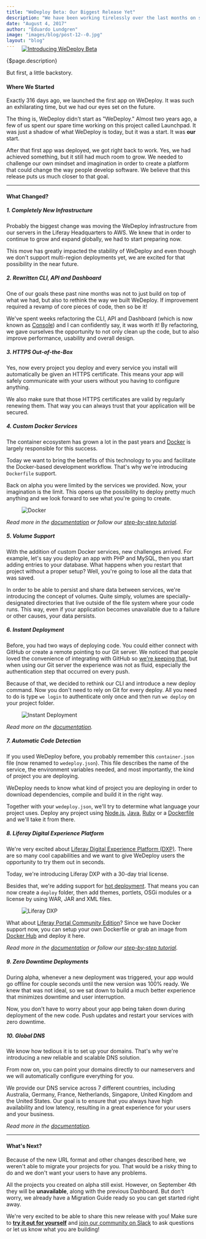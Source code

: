 ```yaml
---
title: "WeDeploy Beta: Our Biggest Release Yet"
description: "We have been working tirelessly over the last months on some huge changes to WeDeploy, and today is the day we can finally tell you all about them."
date: "August 4, 2017"
author: "Eduardo Lundgren"
image: "images/blog/post-12--0.jpg"
layout: "blog"
---
```


<article>

<a href="https://console.wedeploy.com" target="_blank">
  <figure style="margin-top: -1.5rem">
    <img src="/images/blog/post-12--0.jpg" alt="Introducing WeDeploy Beta">
  </figure>
</a>

{$page.description}

But first, a little backstory.

#### Where We Started

Exactly 316 days ago, we launched the first app on WeDeploy. It was such an exhilarating time, but we had our eyes set on the future.

The thing is, WeDeploy didn't start as "WeDeploy." Almost two years ago, a few of us spent our spare time working on this project called Launchpad. It was just a shadow of what WeDeploy is today, but it was a start. It was **our** start.

After that first app was deployed, we got right back to work. Yes, we had achieved something, but it still had much room to grow. We needed to challenge our own mindset and imagination in order to create a platform that could change the way people develop software. We believe that this release puts us much closer to that goal.

---

#### What Changed?

##### 1. Completely New Infrastructure

Probably the biggest change was moving the WeDeploy infrastructure from our servers in the Liferay Headquarters to AWS. We knew that in order to continue to grow and expand globally, we had to start preparing now.

This move has greatly impacted the stability of WeDeploy and even though we don't support multi-region deployments yet, we are excited for that possibility in the near future.

##### 2. Rewritten CLI, API and Dashboard

One of our goals these past nine months was not to just build on top of what we had, but also to rethink the way we built WeDeploy. If improvement required a revamp of core pieces of code, then so be it!

We've spent weeks refactoring the CLI, API and Dashboard (which is now known as [Console](https://console.wedeploy.com)) and I can confidently say, it was worth it! By refactoring, we gave ourselves the opportunity to not only clean up the code, but to also improve performance, usability and overall design.

##### 3. HTTPS Out-of-the-Box

Yes, now every project you deploy and every service you install will automatically be given an HTTPS certificate. This means your app will safely communicate with your users without you having to configure anything.

We also make sure that those HTTPS certificates are valid by regularly renewing them. That way you can always trust that your application will be secured.

##### 4. Custom Docker Services

The container ecosystem has grown a lot in the past years and [Docker](https://www.docker.com/) is largely responsible for this success.

Today we want to bring the benefits of this technology to you and facilitate the Docker-based development workflow. That's why we're introducing `Dockerfile` support.

Back on alpha you were limited by the services we provided. Now, your imagination is the limit. This opens up the possibility to deploy pretty much anything and we look forward to see what you're going to create.

<figure>
  <img src="/images/blog/post-12--docker.gif" alt="Docker">
</figure>

*Read more in the [documentation](/docs/deploy/deploying-docker/) or follow our [step-by-step tutorial](/tutorials/docker/get-started/).*

##### 5. Volume Support

With the addition of custom Docker services, new challenges arrived. For example, let's say you deploy an app with PHP and MySQL, then you start adding entries to your database. What happens when you restart that project without a proper setup? Well, you're going to lose all the data that was saved.

In order to be able to persist and share data between services, we're introducing the concept of volumes. Quite simply, volumes are specially-designated directories that live outside of the file system where your code runs. This way, even if your application becomes unavailable due to a failure or other causes, your data persists.

##### 6. Instant Deployment

Before, you had two ways of deploying code. You could either connect with GitHub or create a remote pointing to our Git server. We noticed that people loved the convenience of integrating with GitHub so [we're keeping that](/docs/deploy/continuous-deployment/), but when using our Git server the experience was not as fluid, especially the authentication step that occurred on every push.

Because of that, we decided to rethink our CLI and introduce a new deploy command. Now you don't need to rely on Git for every deploy. All you need to do is type `we login` to authenticate only once and then run `we deploy` on your project folder.

<figure>
  <img src="/images/blog/post-12--instant-deployment.gif" alt="Instant Deployment">
</figure>

*Read more on the [documentation](/docs/deploy/getting-started/).*

##### 7. Automatic Code Detection

If you used WeDeploy before, you probably remember this `container.json` file (now renamed to `wedeploy.json`). This file describes the name of the service, the environment variables needed, and most importantly, the kind of project you are deploying.

WeDeploy needs to know what kind of project you are deploying in order to download dependencies, compile and build it in the right way.

Together with your `wedeploy.json`, we'll try to determine what language your project uses. Deploy any project using [Node.js](/docs/deploy/deploying-nodejs/), [Java](/docs/deploy/deploying-java/), [Ruby](/docs/deploy/deploying-ruby/) or a [Dockerfile](/docs/deploy/deploying-docker/) and we'll take it from there.

##### 8. Liferay Digital Experience Platform

We're very excited about [Liferay Digital Experience Platform (DXP)](https://www.liferay.com/digital-experience-platform). There are so many cool capabilities and we want to give WeDeploy users the opportunity to try them out in seconds.

Today, we're introducing Liferay DXP with a 30-day trial license.

Besides that, we're adding support for [hot deployment](https://dev.liferay.com/discover/portal/-/knowledge_base/7-0/installing-apps-manually). That means you can now create a `deploy` folder, then add themes, portlets, OSGi modules or a license by using WAR, JAR and XML files.

<figure>
  <img src="/images/blog/post-12--liferay-dxp.gif" alt="Liferay DXP">
</figure>

What about [Liferay Portal Community Edition](https://web.liferay.com/community/liferay-projects/liferay-portal/overview)? Since we have Docker support now, you can setup your own Dockerfile or grab an image from [Docker Hub](https://hub.docker.com/r/liferay/portal/) and deploy it here.

*Read more in the [documentation](/docs/deploy/deploying-liferay-dxp/) or follow our [step-by-step tutorial](/tutorials/liferay-dxp/get-started/).*

##### 9. Zero Downtime Deployments

During alpha, whenever a new deployment was triggered, your app would go offline for couple seconds until the new version was 100% ready. We knew that was not ideal, so we sat down to build a much better experience that minimizes downtime and user interruption.

Now, you don't have to worry about your app being taken down during deployment of the new code. Push updates and restart your services with zero downtime.

##### 10. Global DNS

We know how tedious it is to set up your domains. That's why we're introducing a new reliable and scalable DNS solution.

From now on, you can point your domains directly to our nameservers and we will automatically configure everything for you.

We provide our DNS service across 7 different countries, including Australia, Germany, France, Netherlands, Singapore, United Kingdom and the United States. Our goal is to ensure that you always have high availability and low latency, resulting in a great experience for your users and your business.

*Read more in the [documentation](/docs/intro/custom-domains/#2).*

---

#### What's Next?

Because of the new URL format and other changes described here, we weren't able to migrate your projects for you. That would be a risky thing to do and we don't want your users to have any problems.

All the projects you created on alpha still exist. However, on September 4th they will be **unavailable**, along with the previous Dashboard. But don't worry, we already have a Migration Guide ready so you can get started right away.

We're very excited to be able to share this new release with you! Make sure to **[try it out for yourself](https://console.wedeploy.com)** and [join our community on Slack](https://chat.wedeploy.com) to ask questions or let us know what you are building!

</article>

